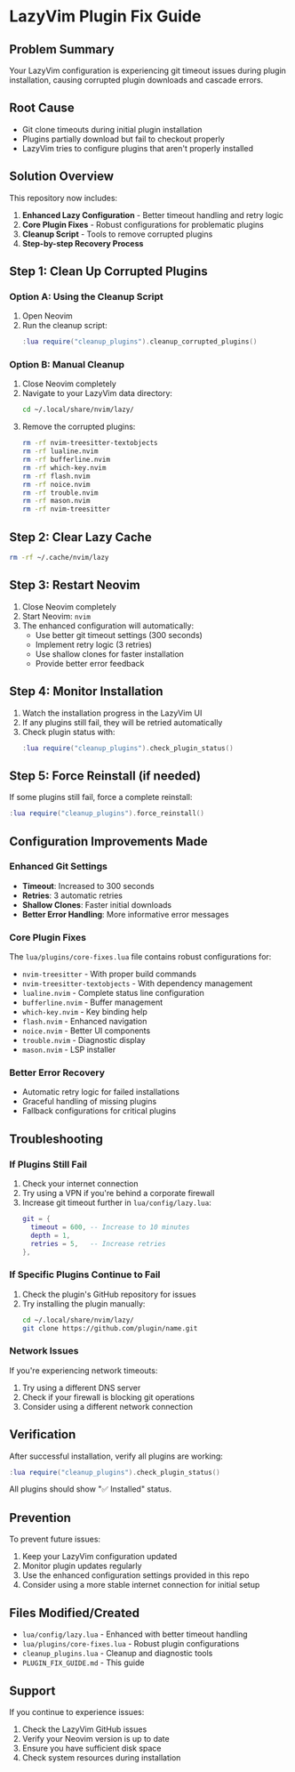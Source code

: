 # LazyVim Plugin Fix Guide

## Problem Summary
Your LazyVim configuration is experiencing git timeout issues during plugin installation, causing corrupted plugin downloads and cascade errors.

## Root Cause
- Git clone timeouts during initial plugin installation
- Plugins partially download but fail to checkout properly
- LazyVim tries to configure plugins that aren't properly installed

## Solution Overview
This repository now includes:
1. **Enhanced Lazy Configuration** - Better timeout handling and retry logic
2. **Core Plugin Fixes** - Robust configurations for problematic plugins
3. **Cleanup Script** - Tools to remove corrupted plugins
4. **Step-by-step Recovery Process**

## Step 1: Clean Up Corrupted Plugins

### Option A: Using the Cleanup Script
1. Open Neovim
2. Run the cleanup script:
   ```lua
   :lua require("cleanup_plugins").cleanup_corrupted_plugins()
   ```

### Option B: Manual Cleanup
1. Close Neovim completely
2. Navigate to your LazyVim data directory:
   ```bash
   cd ~/.local/share/nvim/lazy/
   ```
3. Remove the corrupted plugins:
   ```bash
   rm -rf nvim-treesitter-textobjects
   rm -rf lualine.nvim
   rm -rf bufferline.nvim
   rm -rf which-key.nvim
   rm -rf flash.nvim
   rm -rf noice.nvim
   rm -rf trouble.nvim
   rm -rf mason.nvim
   rm -rf nvim-treesitter
   ```

## Step 2: Clear Lazy Cache
```bash
rm -rf ~/.cache/nvim/lazy
```

## Step 3: Restart Neovim
1. Close Neovim completely
2. Start Neovim: `nvim`
3. The enhanced configuration will automatically:
   - Use better git timeout settings (300 seconds)
   - Implement retry logic (3 retries)
   - Use shallow clones for faster installation
   - Provide better error feedback

## Step 4: Monitor Installation
1. Watch the installation progress in the LazyVim UI
2. If any plugins still fail, they will be retried automatically
3. Check plugin status with:
   ```lua
   :lua require("cleanup_plugins").check_plugin_status()
   ```

## Step 5: Force Reinstall (if needed)
If some plugins still fail, force a complete reinstall:
```lua
:lua require("cleanup_plugins").force_reinstall()
```

## Configuration Improvements Made

### Enhanced Git Settings
- **Timeout**: Increased to 300 seconds
- **Retries**: 3 automatic retries
- **Shallow Clones**: Faster initial downloads
- **Better Error Handling**: More informative error messages

### Core Plugin Fixes
The `lua/plugins/core-fixes.lua` file contains robust configurations for:
- `nvim-treesitter` - With proper build commands
- `nvim-treesitter-textobjects` - With dependency management
- `lualine.nvim` - Complete status line configuration
- `bufferline.nvim` - Buffer management
- `which-key.nvim` - Key binding help
- `flash.nvim` - Enhanced navigation
- `noice.nvim` - Better UI components
- `trouble.nvim` - Diagnostic display
- `mason.nvim` - LSP installer

### Better Error Recovery
- Automatic retry logic for failed installations
- Graceful handling of missing plugins
- Fallback configurations for critical plugins

## Troubleshooting

### If Plugins Still Fail
1. Check your internet connection
2. Try using a VPN if you're behind a corporate firewall
3. Increase git timeout further in `lua/config/lazy.lua`:
   ```lua
   git = {
     timeout = 600, -- Increase to 10 minutes
     depth = 1,
     retries = 5,   -- Increase retries
   },
   ```

### If Specific Plugins Continue to Fail
1. Check the plugin's GitHub repository for issues
2. Try installing the plugin manually:
   ```bash
   cd ~/.local/share/nvim/lazy/
   git clone https://github.com/plugin/name.git
   ```

### Network Issues
If you're experiencing network timeouts:
1. Try using a different DNS server
2. Check if your firewall is blocking git operations
3. Consider using a different network connection

## Verification
After successful installation, verify all plugins are working:
```lua
:lua require("cleanup_plugins").check_plugin_status()
```

All plugins should show "✅ Installed" status.

## Prevention
To prevent future issues:
1. Keep your LazyVim configuration updated
2. Monitor plugin updates regularly
3. Use the enhanced configuration settings provided in this repo
4. Consider using a more stable internet connection for initial setup

## Files Modified/Created
- `lua/config/lazy.lua` - Enhanced with better timeout handling
- `lua/plugins/core-fixes.lua` - Robust plugin configurations
- `cleanup_plugins.lua` - Cleanup and diagnostic tools
- `PLUGIN_FIX_GUIDE.md` - This guide

## Support
If you continue to experience issues:
1. Check the LazyVim GitHub issues
2. Verify your Neovim version is up to date
3. Ensure you have sufficient disk space
4. Check system resources during installation 